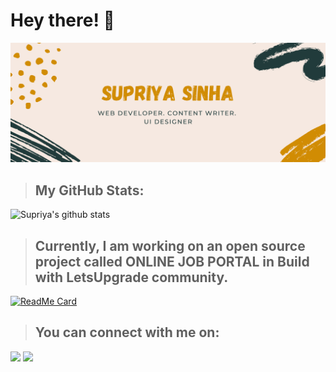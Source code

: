 # Hey there! 👋
![alt text](https://github.com/supriyasinhaa/supriyasinhaa/blob/master/2.png?raw=true)
<br>
>## My GitHub Stats:
![Supriya's github stats](https://github-readme-stats.vercel.app/api?username=supriyasinhaa&show_icons=true&theme=radical)
<br>
>## Currently, I am working on an open source project called ONLINE JOB PORTAL in Build with LetsUpgrade community.
[![ReadMe Card](https://ONLINE-JOB-PORTAL.vercel.app/api/pin/?username=supriyasinhaa&repo=github-readme-stats)](https://github.com/supriyasinhaa/ONLINE-JOB-PORTAL)
<br>
>## You can connect with me on:
<!--<img src = "https://img.shields.io/badge/facebook-%231877F2.svg?&style=for-the-badge&logo=facebook&logoColor=white">--->
<a href= "https://www.facebook.com/supriyasinha26.03"><img src = "https://img.shields.io/badge/facebook-%231877F2.svg?&style=for-the-badge&logo=facebook&logoColor=white"></a>
<a href="https://www.instagram.com/supriyasinhaa/"><img src = "https://img.shields.io/badge/instagram-%23E4405F.svg?&style=for-the-badge&logo=instagram&logoColor=white"></a>
